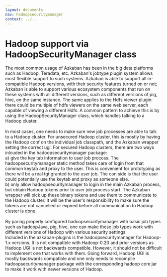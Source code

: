 ```yaml
---
layout: documents
nav: hadoopsecuritymanager
context: ../..
---
```

# Hadoop support via HadoopSecurityManager class

The most common usage of Azkaban has been in the big data platforms such as Hadoop, Teradata, etc. Azkaban's jobtype plugin system allows most flexible support to such systems. 
Azkaban is able to support all in-compatible Hadoop versions, with their security features turned on or not; Azkaban is able to support various ecosystem components that run on these systems with all different versions, such as different versions of pig, hive, on the same instance.
The same applies to the Hdfs viewer plugin: there could be multiple of hdfs viewers on the same web server, each capable of viewing a different Hdfs.
A common pattern to achieve this is by using the HadoopSecurityManager class, which handles talking to a Hadoop cluster.
<br/>
<br/>
In most cases, one needs to make sure new job processes are able to talk to a Hadoop cluster.
For unsecured Hadoop cluster, this is mostly by having the Hadoop conf on the individual job classpath, and the Azkaban wrapper setting the correct ugi.
For secured Hadoop clusters, there are two ways inlcuded in the hadoopsecuritymanager package:
<br/>
a) give the key tab information to user job process. The hadoopsecuritymanager static method takes care of login from that common keytab and proxy to the user. This is convenient for prototyping as there will be a real tgt granted to the user job. The con side is that the user could potentially use the keytab and proxy as someone else.
<br/>
b) only allow hadoopsecuritymanager to login in the main Azkaban process, but obtain Hadoop tokens prior to user job process start. The Azkaban wrapper will pick up these binary tokens and use them to communicate to the Hadoop cluster. It will be the user's responsibility to make sure the tokens are not cancelled or expired before all communication to Hadoop cluster is done.
<br/>
<br/>
By paring properly configured hadoopsecuritymanager with basic job types such as hadoopJava, pig, hive, one can make these job types work with different versions of Hadoop with various security settings.
<br/>
Included in the azkaban-plugins is the hadoopsecuritymanager for Hadoop-1.x versions. It is not compatible with Hadoop-0.20 and prior versions as Hadoop UGI is not backwards compatible. However, it should not be difficult to implement one that works with them. Going forward, Hadoop UGI is mostly backwards compatible and one only needs to recompile hadoopsecuritymanager package with the corresponding hadoop core jar to make it work with newer versions of Hadoop.


